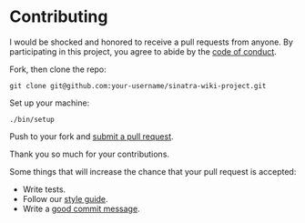# Contributing

I would be shocked and honored to receive a pull requests from anyone. By participating in this project, you agree to abide by the [code of conduct].

[code of conduct]: /CODE_OF_CONDUCT.md

Fork, then clone the repo:

    git clone git@github.com:your-username/sinatra-wiki-project.git

Set up your machine:

    ./bin/setup



Push to your fork and [submit a pull request][pr].

[pr]: https://github.com/tmax818/sinatra-wiki-project/compare/

Thank you so much for your contributions.

Some things that will increase the chance that your pull request is accepted:

* Write tests.
* Follow our [style guide][style].
* Write a [good commit message][commit].

[style]: https://github.com/thoughtbot/guides/tree/master/style
[commit]: http://tbaggery.com/2008/04/19/a-note-about-git-commit-messages.html
